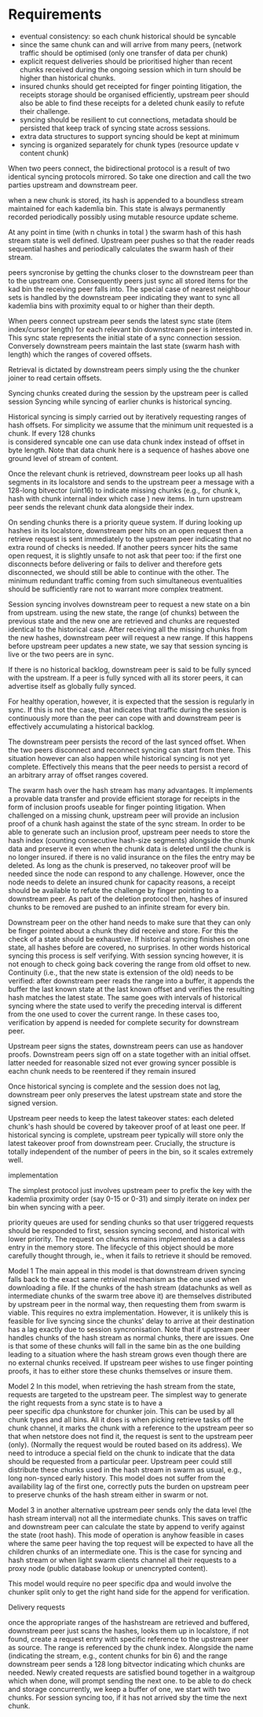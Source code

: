 # Requirements

- eventual consistency: so each chunk historical should be syncable
- since the same chunk can and will arrive from many peers, (network traffic should be
optimised (only one transfer of data per chunk)
- explicit request deliveries should be prioritised higher than recent chunks received
during the ongoing session which in turn should be higher than historical chunks.
- insured chunks should get receipted for finger pointing litigation, the receipts storage
should be organised efficiently, upstream peer should also be able to find these
receipts for a deleted chunk easily to refute their challenge.
- syncing should be resilient to cut connections, metadata should be persisted that
keep track of syncing state across sessions.
- extra data structures to support syncing should be kept at minimum
- syncing is organized separately for chunk types (resource update v content chunk)


When two peers connect, the bidirectional protocol is a result of two identical
syncing protocols mirrored. So take one direction and call the two parties
upstream and downstream peer.

when a new chunk is stored, its hash is appended to a boundless stream maintained for
each kademlia bin. This state is always permanently recorded periodically possibly
using mutable resource update scheme.

At any point in time (with n chunks in total ) the swarm hash of this hash stream state is
well defined. Upstream peer pushes so that the reader reads sequential hashes and
periodically calculates the swarm hash of their stream.

peers syncronise by getting the chunks closer to the downstream peer than to the upstream one.
Consequently peers just sync all stored items for the kad bin the receiving peer falls into.
The special case of nearest neighbour sets is handled by the downstream peer
indicating they want to sync all kademlia bins with proximity equal to or higher
than their depth.

When peers connect upstream peer sends the latest sync state (item index/cursor length)
for each relevant bin downstream peer is interested in.
This sync state represents the initial state of a sync connection session.
Conversely downstream peers maintain the last state (swarm hash with length) which
the ranges of covered offsets.

Retrieval is dictated by downstream peers simply using the the chunker joiner to read certain offsets.

Syncing chunks created during the session by the upstream peer is called session Syncing
while syncing of earlier chunks is historical syncing.

Historical syncing is simply carried out by iteratively requesting ranges of hash offsets.
For simplicity we assume that the minimum unit requested is a chunk. If every 128 chunks  
is considered syncable one can use data chunk index instead of offset in byte length.
Note that data chunk here is a sequence of hashes above one ground level of stream of content.

Once the relevant chunk is retrieved, downstream peer looks up all hash segments in its localstore
and sends to the upstream peer a message with a 128-long bitvector (uint16) to indicate
missing chunks (e.g., for chunk `k`, hash with chunk internal index which case )
new items. In turn upstream peer sends the relevant chunk data alongside their index.

On sending chunks there is a priority queue system. If during looking up hashes in its localstore,
downstream peer hits on an open request then a retrieve request is sent immediately to the upstream peer indicating
that no extra round of checks is needed. If another peers syncer hits the same open request, it is slightly unsafe to not ask
that peer too: if the first one disconnects before delivering or fails to deliver and therefore gets
disconnected, we should still be able to continue with the other. The minimum redundant traffic coming from such simultaneous
eventualities should be sufficiently rare not to warrant more complex treatment.

Session syncing involves downstream peer to request a new state on a bin from upstream.
using the new state, the range (of chunks) between the previous state and the new one are retrieved
and chunks are requested identical to the historical case. After receiving all the missing chunks
from the new hashes, downstream peer will request a new range. If this happens before upstream peer updates a new state,
we say that session syncing is live or the two peers are in sync.

If there is no historical backlog, downstream peer is said to be fully synced with the upstream.
If a peer is fully synced with all its storer peers, it can advertise itself as globally fully synced.

For healthy operation, however, it is expected that the session is regularly in sync. If this is
not the case, that indicates that traffic during the session is continuously more than the peer can cope with and
downstream peer is effectively accumulating a historical backlog.

The downstream peer persists the record of the last synced offset. When the two peers disconnect and
reconnect syncing can start from there.
This situation however can also happen while historical syncing is not yet complete.
Effectively this means that the peer needs to persist a record of an arbitrary array of offset ranges covered.

The swarm  hash over the hash stream has many advantages. It implements a provable data transfer
and provide efficient storage for receipts in the form of inclusion proofs useable for finger pointing litigation.
When challenged on a missing chunk, upstream peer will provide an inclusion proof of a chunk hash against the state of the
sync stream. In order to be able to generate such an inclusion proof, upstream peer needs to store the hash index (counting consecutive hash-size segments) alongside the chunk data and preserve it even when the chunk data is deleted until the chunk is no longer insured.
if there is no valid insurance on the files the entry may be deleted.
As long as the chunk is preserved, no takeover proof will be needed since the node can respond to any challenge.
However, once the node needs to delete an insured chunk for capacity reasons, a receipt should be available to
refute the challenge by finger pointing to a downstream peer.
As part of the deletion protocol then, hashes of insured chunks to be removed are pushed to an infinite stream for every bin.

Downstream peer on the other hand needs to make sure that they can only be finger pointed about a chunk they did receive and store.
For this the check of a state should be exhaustive. If historical syncing finishes on one state, all hashes before are covered, no
surprises. In other words historical syncing this process is self verifying. With session syncing however, it is not enough to check going back covering the range from old offset to new. Continuity (i.e., that the new state is extension of the old) needs to be verified: after downstream peer reads the range into a buffer, it appends the buffer the last known state at the last known offset and verifies the resulting hash matches
the latest state. The same goes with intervals of historical syncing where the state used to verify the preceding interval is different from the one used to cover the current range. In these cases too, verification by append is needed for complete security for downstream peer.

Upstream peer signs the states, downstream peers can use as handover proofs.
Downstream  peers sign off on a state together with an initial offset.
latter needed for reasonable sized not ever growing syncer
possible is eachn chunk needs to be reentered if they remain insured

Once historical syncing is complete and the session does not lag, downstream peer only preserves the latest upstream state and store the signed version.

Upstream peer needs to keep the latest takeover states: each deleted chunk's hash should be covered by takeover proof of at least one peer. If historical syncing is complete, upstream peer typically will store only the latest takeover proof from downstream peer.
Crucially, the structure is totally independent of the number of peers in the bin, so it scales extremely well.

implementation

The simplest protocol just involves upstream peer to prefix the key with the kademlia proximity order (say 0-15 or 0-31)
and simply iterate on index per bin when syncing with a peer.

priority queues are used for sending chunks so that user triggered requests should be responded to first, session syncing second, and historical with lower priority.
The request on chunks remains implemented as a dataless entry in the memory store.
The lifecycle of this object should be more carefully thought through, ie., when it fails to retrieve it should be removed.



Model 1
The main appeal in this model is that downstream driven syncing falls back to the exact same retrieval mechanism as the one used when downloading a file. If the chunks of the hash stream (datachunks as well as intermediate chunks of the swarm tree above it) are themselves distributed by upstream peer in the normal way, then requesting them from swarm is viable.
This requires no extra implementation. However, it is unlikely this is feasible for live syncing since the chunks' delay to arrive at their destination has a lag exactly due to session syncronisation.
Note that if upstream peer handles chunks of the hash stream as normal chunks, there are issues. One is that some of these chunks will fall in the same bin as the one building leading to a situation where the hash stream grows even though there are no external chunks received. If upstream peer wishes to use finger pointing proofs, it has to either store these chunks themselves or insure them.


Model 2
In this model, when retrieving the hash stream from the state, requests are targeted to the upstream peer.
The simplest way to generate the right requests from a sync state is to have a  
peer specific dpa chunkstore for chunker join. This can be used by all chunk types and all bins.
All it does is when picking retrieve tasks off the chunk channel, it marks the chunk with a reference to the
upstream peer so that when netstore does not find it, the request is sent to the upstream peer (only).
(Normally the request would be routed based on its address).
We need to introduce a special field on the chunk to indicate that the data should be requested from a particular peer.
Upstream peer could still distribute these chunks used in the hash stream in swarm as usual, e.g., long non-synced early
history.
This model does not suffer from the availability lag of the first one, correctly puts the burden on upstream peer to preserve
chunks of the hash stream either in swarm or not.

Model 3
in another alternative upstream peer sends only the data level (the hash stream interval) not all the intermediate chunks. This saves on traffic and downstream peer can calculate the state by append to verify against the state (root hash).
This mode of operation is anyhow feasible in cases where the same peer having the top request will be expected to have all the children chunks
of an intermediate one. This is the case for syncing and hash stream or when light swarm clients channel all their requests to a proxy node (public database lookup or unencrypted content).

This model would require no peer specific dpa and would involve the chunker split only to get the right hand side for the append for verification.

Delivery requests

once the appropriate ranges of the hashstream are retrieved and buffered, downstream peer just scans the hashes, looks them up in localstore, if not found, create a request entry with specific reference to the upstream peer as source.
The range is referenced by the chunk index. Alongside the name (indicating the stream, e.g., content chunks for bin 6) and the range
downstream peer sends a 128 long bitvector indicating which chunks are needed.
Newly created requests are satisfied bound together in a waitgroup which when done, will prompt sending the next one.
to be able to do check and storage concurrently, we keep a buffer of one, we start with two chunks.
For session syncing too, if it has not arrived  sby the time the next chunk.
